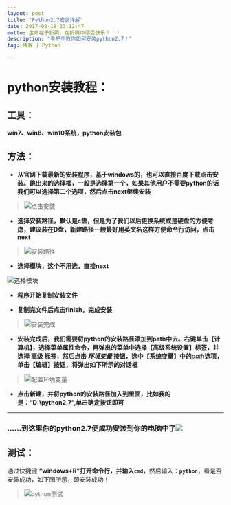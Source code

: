 ```yaml
---
layout: post
title: "Python2.7安装详解"
date: 2017-02-18 23:12:47 
motto: 生命在于折腾，在折腾中感受快乐！！！
description: "手把手教你如何安装python2.7！"
tag: 博客 | Python 

--- 
```


# python安装教程：
## 工具：
**win7、win8、win10系统，python安装包**

## 方法：
* **从官网下载最新的安装程序，基于windows的，也可以直接百度下载点击安装。跳出来的选择框，一般是选择第一个，如果其他用户不需要python的话我们可以选择第二个选项，然后点击next继续安装**  

>![点击安装](http://i1.piimg.com/567571/d34de070465a1f17.jpg)

* **选择安装路径，默认是c盘，但是为了我们以后更换系统或是硬盘的方便考虑，建议装在D盘，新建路径一般最好用英文名这样方便命令行访问，点击next**

>![安装路径](http://p1.bqimg.com/567571/585ce56e03285c32.jpg)

* **选择模块，这个不用选，直接next**

![选择模块](http://i1.piimg.com/567571/549ba2e8873faea7.jpg)

* **程序开始复制安装文件**
  
* **复制完文件后点击finish，完成安装**

>![安装完成](http://i1.piimg.com/567571/e9038d3c542bdf49.jpg)

* **安装完成后，我们需要将python的安装路径添加到path中去。右键单击【计算机】，选择菜单属性命令，再弹出的菜单中选择【高级系统设置】标签，并选择 **高级** 标签，然后点击 *环境变量* 按钮，选中【系统变量】中的***path***选项，单击【编辑】按钮，将弹出如下所示的对话框**

>![配置环境变量](http://p1.bpimg.com/567571/abf0a0434c56b7fa.jpg)  

* **点击新建，并将python的安装路径加入到里面，比如我的是：“D:\python2.7”,单击确定按钮即可**

***
### ……到这里你的python2.7便成功安装到你的电脑中了![](http://p1.bqimg.com/567571/bb03cb3f3dd6f97d.jpg)

## 测试： 
通过快捷键 **“windows+R”**打开命令行，并输入**`cmd`**，然后输入：**`python`**，看是否安装成功，如下图所示，即安装成功！
>![python测试](http://p1.bqimg.com/567571/247b0c4152cd108a.jpg)
   
          

